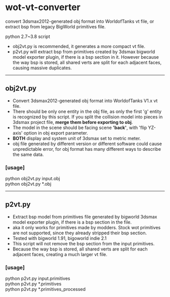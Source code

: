 # wot-vt-converter
convert 3dsmax2012-generated obj format into WorldofTanks vt file, or extract bsp from legacy BigWorld primitives file.

python 2.7~3.8 script


* obj2vt.py is recommended, it generates a more compact vt file.
* p2vt.py will extract bsp from primitives created by 3dsmax bigworld model exporter plugin, if there is a bsp section in it. However because the way bsp is stored, all shared verts are split for each adjacent faces, causing massive duplicates.

---

## obj2vt.py  
   * Convert 3dsmax2012-generated obj format into WorldofTanks V1.x vt file. 
   * There should be only one entity in the obj file, as only the first 'g' entity is recognized by this script. If you split the collision model into pieces in 3dsmax project file, __merge them before exporting to obj__. 
   * The model in the scene should be facing scene __'back'__, with 'flip YZ-axis' option in obj export parameter. 
   * __BOTH__ display and system unit of 3dsmax set to metric meter. 
   * obj file generated by different version or different software could cause unpredictable error, for obj format has many different ways to describe the same data.
### [usage]
 python obj2vt.py input.obj  
 python obj2vt.py *.obj  
 
 ---
 
 ## p2vt.py  
* Extract bsp model from primitives file generated by bigworld 3dsmax model exporter plugin, if there is a bsp section in the file.
* aka it only works for primitives made by modders. Stock wot primitives are not supported, since they already stripped their bsp section.
* Tested with bigworld 1.91, bigoworld indie 2.1
* This script will not remove the bsp section from the input primitives.
* Because the way bsp is stored, all shared verts are split for each adjacent faces, creating a much larger vt file.
### [usage]
   python p2vt.py input.primitives  
   python p2vt.py *.primitives  
   python p2vt.py *.primitives_processed  
     
 
 